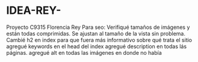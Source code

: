 # IDEA-REY-
Proyecto C9315 Florencia Rey
Para seo:
Verifiqué tamaños de imágenes y están todas comprimidas. Se ajustan al tamaño de la vista sin problema.
Cambié h2 en index para que fuera más informativo sobre qué trata el sitio
agregué keywords en el head del index
agregué description en todas lás páginas.
agregué alt en todas las imágenes en donde no había
